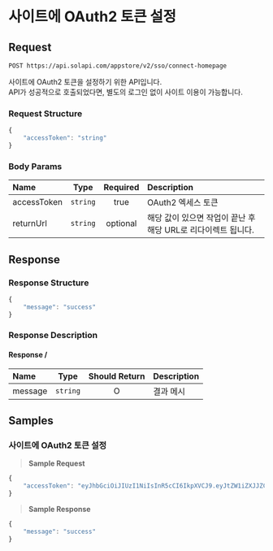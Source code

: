 # 사이트에 OAuth2 토큰 설정

## Request

```text
POST https://api.solapi.com/appstore/v2/sso/connect-homepage
```

사이트에 OAuth2 토큰을 설정하기 위한 API입니다.   
API가 성공적으로 호출되었다면, 별도의 로그인 없이 사이트 이용이 가능합니다.

### Request Structure

```javascript
{
    "accessToken": "string"
}
```

### Body Params

| Name | Type | Required | Description |
| :--- | :---: | :---: | :--- |
| accessToken | `string` | true | OAuth2 엑세스 토큰 |
| returnUrl | `string` | optional | 해당 값이 있으면 작업이 끝난 후 해당 URL로 리다이렉트 됩니다. |

## Response

### Response Structure

```javascript
{
    "message": "success"
}
```

### Response Description

#### Response /

| Name | Type | Should Return | Description |
| :--- | :---: | :---: | :--- |
| message | `string` | O | 결과 메시 |

## Samples

### 사이트에 OAuth2 토큰 설정

> **Sample Request**

```javascript
{
    "accessToken": "eyJhbGciOiJIUzI1NiIsInR5cCI6IkpXVCJ9.eyJtZW1iZXJJZCI6Ik1FTVV3Z19HdkhFTXI0IiwiYWNjb3VudElkIjoiMjEwNzIyMTk2NTM4NjciLCJjbGllbnRJZCI6IkNJRE5VUklHT0NPT0xTTVMiLCJzY29wZSI6IioiLCJkb21haW4iOiJteXNpdGV0ZXN0MC5zb2xhcGkubmV0IiwiaXNXaGl0ZSI6ZmFsc2UsImlzQWRtaW4iOmZhbHNlLCJpYXQiOjE2MjcyMzIwNjYsImV4cCI6MTYyNzMxODQ2Nn0.f8U1VkTEWmE95-y7t2ynqxQw2omYhFKI4Zb5ZVjoFFF"     
}
```

> **Sample Response**

```javascript
{
    "message": "success"
}
```

